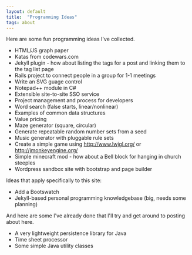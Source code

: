```yaml
---
layout: default
title:  "Programming Ideas"
tags: about
---
```


Here are some fun programming ideas I've collected.

* HTML/JS graph paper
* Katas from codewars.com
* Jekyll plugin - how about listing the tags for a post and linking them to the tag list page
* Rails project to connect people in a group for 1-1 meetings
* Write an SVG guage control
* Notepad++ module in C#
* Extensible site-to-site SSO service
* Project management and process for developers
* Word search (false starts, linear/nonlinear)
* Examples of common data structures
* Value pricing
* Maze generator (square, circular)
* Generate repeatable random number sets from a seed
* Music generator with pluggable rule sets
* Create a simple game using http://www.lwjgl.org/ or http://jmonkeyengine.org/
* Simple minecraft mod - how about a Bell block for hanging in church steeples
* Wordpress sandbox site with bootstrap and page builder

Ideas that apply specifically to this site:

* Add a Bootswatch 
* Jekyll-based personal programming knowledgebase (big, needs some planning)

And here are some I've already done that I'll try and get around to posting about here.

* A very lightweight persistence library for Java 
* Time sheet processor
* Some simple Java utility classes

